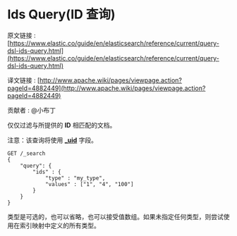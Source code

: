 # Ids Query(ID 查询)

原文链接 : [https://www.elastic.co/guide/en/elasticsearch/reference/current/query-dsl-ids-query.html](https://www.elastic.co/guide/en/elasticsearch/reference/current/query-dsl-ids-query.html)

译文链接 : [http://www.apache.wiki/pages/viewpage.action?pageId=4882449](http://www.apache.wiki/pages/viewpage.action?pageId=4882449)

贡献者 : @小布丁

仅仅过滤与所提供的 **ID** 相匹配的文档。

注意：该查询将使用 **[_uid](https://www.elastic.co/guide/en/elasticsearch/reference/current/mapping-uid-field.html)** 字段。

```
GET /_search
{
    "query": {
        "ids" : {
            "type" : "my_type",
            "values" : ["1", "4", "100"]
        }
    }
}
```

类型是可选的，也可以省略，也可以接受值数组。如果未指定任何类型，则尝试使用在索引映射中定义的所有类型。